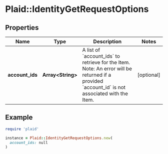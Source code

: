 # Plaid::IdentityGetRequestOptions

## Properties

| Name | Type | Description | Notes |
| ---- | ---- | ----------- | ----- |
| **account_ids** | **Array&lt;String&gt;** | A list of &#x60;account_ids&#x60; to retrieve for the Item. Note: An error will be returned if a provided &#x60;account_id&#x60; is not associated with the Item. | [optional] |

## Example

```ruby
require 'plaid'

instance = Plaid::IdentityGetRequestOptions.new(
  account_ids: null
)
```

